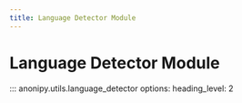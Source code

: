 ```yaml
---
title: Language Detector Module
---
```


# Language Detector Module

::: anonipy.utils.language_detector
    options:
        heading_level: 2